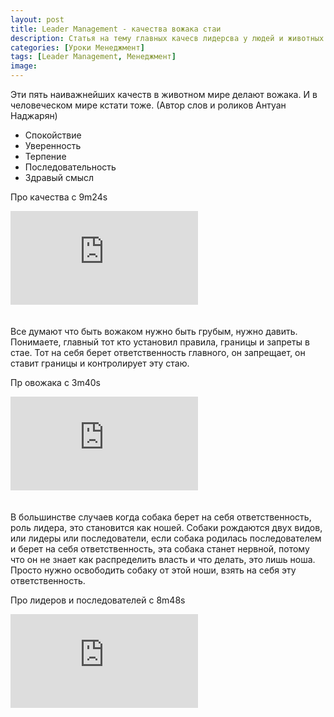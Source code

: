 ```yaml
---
layout: post
title: Leader Management - качества вожака стаи
description: Статья на тему главных качесв лидерсва у людей и животных.
categories: [Уроки Менеджмент]
tags: [Leader Management, Менеджмент]
image:
---
```

Эти пять наиважнейших качеств в животном мире делают вожака. И в человеческом мире кстати тоже. (Автор слов и роликов Антуан Наджарян)

+ Спокойствие
+ Уверенность
+ Терпение
+ Последовательность
+ Здравый смысл

Про качества с 9m24s
<div class="yt-video-container-1">
    <iframe src="https://www.youtube.com/embed/l5NKmyaTr64?t=9m24s?rel=0" frameborder="0" allowfullscreen></iframe>
</div>
<br><br>
Все думают что быть вожаком нужно быть грубым, нужно давить. Понимаете, главный тот кто установил правила, границы и запреты в стае. Тот на себя берет ответственность главного, он запрещает, он ставит границы и контролирует эту стаю. 

Пр овожака с 3m40s
<div class="yt-video-container-1">
    <iframe src="https://www.youtube.com/embed/KAB236ssYYs?t=3m40s?rel=0" frameborder="0" allowfullscreen></iframe>
</div>
<br><br>
В большинстве случаев когда собака берет на себя ответственность, роль лидера, это становится как ношей. Собаки рождаются двух видов, или лидеры или последователи, если собака родилась последователем и берет на себя ответственность, эта собака станет нервной, потому что он не знает как распределить власть и что делать, это лишь ноша. Просто нужно освободить собаку от этой ноши, взять на себя эту ответственность.

Про лидеров и последователей с 8m48s
<div class="yt-video-container-1">
    <iframe src="https://www.youtube.com/embed/xSmf5WuwX_M?t=8m48s?rel=0" frameborder="0" allowfullscreen></iframe>
</div>
